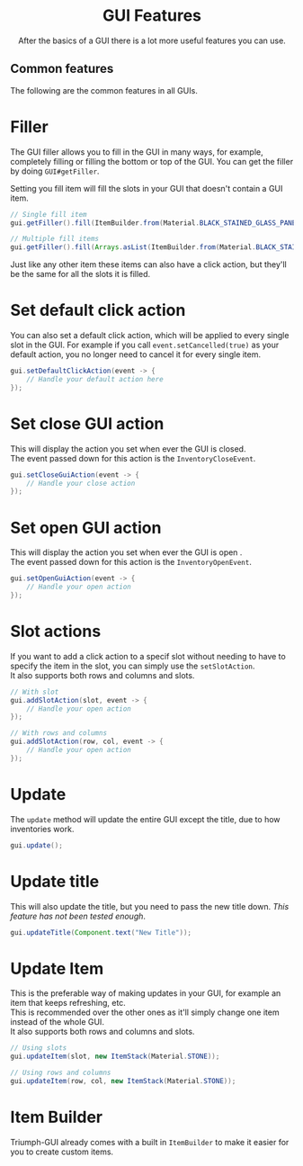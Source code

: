 <center><h1>GUI Features</h1></center>
<center>
<p>After the basics of a GUI there is a lot more useful features you can use.</p>
</center>

## Common features

The following are the common features in all GUIs.

# Filler

The GUI filler allows you to fill in the GUI in many ways, for example, completely filling or filling the bottom or top of the GUI. You can get the filler by doing `GUI#getFiller`.

Setting you fill item will fill the slots in your GUI that doesn't contain a GUI item.

```java
// Single fill item
gui.getFiller().fill(ItemBuilder.from(Material.BLACK_STAINED_GLASS_PANE).asGuiItem());

// Multiple fill items
gui.getFiller().fill(Arrays.asList(ItemBuilder.from(Material.BLACK_STAINED_GLASS_PANE).asGuiItem(), ItemBuilder.from(Material.WHITE_STAINED_GLASS_PANE).asGuiItem()));
```

Just like any other item these items can also have a click action, but they'll be the same for all the slots it is filled.

# Set default click action

You can also set a default click action, which will be applied to every single slot in the GUI. For example if you call `event.setCancelled(true)` as your default action, you no longer need to cancel it for every single item.

```java
gui.setDefaultClickAction(event -> {
    // Handle your default action here
});
```

# Set close GUI action

This will display the action you set when ever the GUI is closed.  
The event passed down for this action is the `InventoryCloseEvent`.

```java
gui.setCloseGuiAction(event -> {
    // Handle your close action
});
```

# Set open GUI action

This will display the action you set when ever the GUI is open .  
The event passed down for this action is the `InventoryOpenEvent`.

```java
gui.setOpenGuiAction(event -> {
    // Handle your open action
});
```

# Slot actions

If you want to add a click action to a specif slot without needing to have to specify the item in the slot, you can simply use the `setSlotAction`.  
It also supports both rows and columns and slots.

```java
// With slot
gui.addSlotAction(slot, event -> {
    // Handle your open action
});

// With rows and columns
gui.addSlotAction(row, col, event -> {
    // Handle your open action
});
```

# Update

The `update` method will update the entire GUI except the title, due to how inventories work.

```java
gui.update();
```

# Update title

This will also update the title, but you need to pass the new title down. _This feature has not been tested enough_.

```java
gui.updateTitle(Component.text("New Title"));
```

# Update Item

This is the preferable way of making updates in your GUI, for example an item that keeps refreshing, etc.  
This is recommended over the other ones as it'll simply change one item instead of the whole GUI.  
It also supports both rows and columns and slots.

```java
// Using slots
gui.updateItem(slot, new ItemStack(Material.STONE));

// Using rows and columns
gui.updateItem(row, col, new ItemStack(Material.STONE));
```

# Item Builder

Triumph-GUI already comes with a built in `ItemBuilder` to make it easier for you to create custom items.
